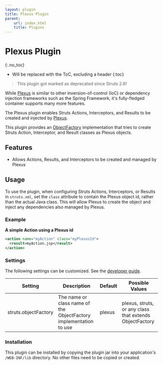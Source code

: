 ```yaml
---
layout: plugin
title: Plexus Plugin
parent:
    url: index.html
    title: Plugins
---
```


# Plexus Plugin
{:.no_toc}

* Will be replaced with the ToC, excluding a header
{:toc}

> This plugin got marked as deprecated since Struts 2.6!

While [Plexus](http://plexus.codehaus.org/) is similar to other inversion-of-control (IoC) or dependency injection frameworks such as the Spring Framework, it's fully-fledged container supports many more features.

The Plexus plugin enables Struts Actions, Interceptors, and Results to be created and injected by [Plexus](http://plexus.codehaus.org/).

This plugin provides an [ObjectFactory](/core-developers/object-factory) implementation that tries to create Struts Action, Interceptor, and Result classes as Plexus objects.

## Features

+ Allows Actions, Results, and Interceptors to be created and managed by Plexus

## Usage

To use the plugin, when configuring Struts Actions, Interceptors, or Results in `struts.xml`, set the `class` attribute to contain the Plexus object id, rather than the actual Java class.  This will allow Plexus to create the object and inject any dependencies also managed by Plexus.

### Example

**A simple Action using a Plexus id**

```xml
<action name="myAction" class="myPlexusId">
  <result>myAction.jsp</result>
</action>
```

### Settings

The following settings can be customized.  See the [developer guide](/core-developers/configuration-files).

|Setting|Description|Default|Possible Values|
|-------|-----------|-------|---------------|
|struts.objectFactory|The name or class name of the ObjectFactory implementation to use|plexus|plexus, struts, or any class that extends ObjectFactory|

### Installation

This plugin can be installed by copying the plugin jar into your application's `/WEB-INF/lib` directory.  No other files need to be copied or created.
